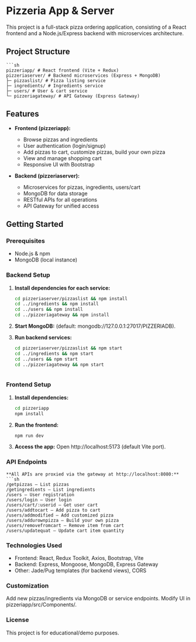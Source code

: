 # Pizzeria App & Server

This project is a full-stack pizza ordering application, consisting of a React frontend and a Node.js/Express backend with microservices architecture.

## Project Structure
    ```sh
    pizzeriapp/ # React frontend (Vite + Redux)
    pizzeriaserver/ # Backend microservices (Express + MongoDB)
    ├─ pizzaslist/ # Pizza listing service
    ├─ ingredients/ # Ingredients service
    ├─ users/ # User & cart service
    └─ pizzeriagateway/ # API Gateway (Express Gateway)

## Features

- **Frontend (pizzeriapp):**
  - Browse pizzas and ingredients
  - User authentication (login/signup)
  - Add pizzas to cart, customize pizzas, build your own pizza
  - View and manage shopping cart
  - Responsive UI with Bootstrap

- **Backend (pizzeriaserver):**
  - Microservices for pizzas, ingredients, users/cart
  - MongoDB for data storage
  - RESTful APIs for all operations
  - API Gateway for unified access

## Getting Started

### Prerequisites

- Node.js & npm
- MongoDB (local instance)

### Backend Setup

1. **Install dependencies for each service:**
   ```sh
   cd pizzeriaserver/pizzaslist && npm install
   cd ../ingredients && npm install
   cd ../users && npm install
   cd ../pizzeriagateway && npm install 

2. **Start MongoDB:**
(default: mongodb://127.0.0.1:27017/PIZZERIADB).

3. **Run backend services:**
    ```sh
    cd pizzeriaserver/pizzaslist && npm start
    cd ../ingredients && npm start
    cd ../users && npm start
    cd ../pizzeriagateway && npm start



### Frontend Setup

1. **Install dependencies:**
    ```sh
    cd pizzeriapp
    npm install

2. **Run the frontend:**
    ```sh
    npm run dev

3. **Access the app:**
Open http://localhost:5173 (default Vite port).

### API Endpoints
    **All APIs are proxied via the gateway at http://localhost:8080:**
    ```sh
    /getpizzas — List pizzas
    /getingredients — List ingredients
    /users — User registration
    /users/login — User login
    /users/cart/:userid — Get user cart
    /users/addtocart — Add pizza to cart
    /users/addmodified — Add customized pizza
    /users/addurownpizza — Build your own pizza
    /users/removefromcart — Remove item from cart
    /users/updatequat — Update cart item quantity

### Technologies Used
- Frontend: React, Redux Toolkit, Axios, Bootstrap, Vite
- Backend: Express, Mongoose, MongoDB, Express Gateway
- Other: Jade/Pug templates (for backend views), CORS

### Customization
Add new pizzas/ingredients via MongoDB or service endpoints.
Modify UI in pizzeriapp/src/Components/.

### License
This project is for educational/demo purposes.
